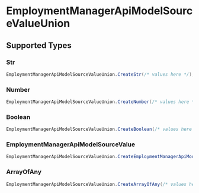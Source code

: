 # EmploymentManagerApiModelSourceValueUnion


## Supported Types

### Str

```csharp
EmploymentManagerApiModelSourceValueUnion.CreateStr(/* values here */);
```

### Number

```csharp
EmploymentManagerApiModelSourceValueUnion.CreateNumber(/* values here */);
```

### Boolean

```csharp
EmploymentManagerApiModelSourceValueUnion.CreateBoolean(/* values here */);
```

### EmploymentManagerApiModelSourceValue

```csharp
EmploymentManagerApiModelSourceValueUnion.CreateEmploymentManagerApiModelSourceValue(/* values here */);
```

### ArrayOfAny

```csharp
EmploymentManagerApiModelSourceValueUnion.CreateArrayOfAny(/* values here */);
```
